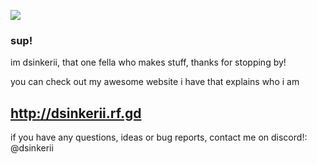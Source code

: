 ![](https://media.discordapp.net/attachments/1134600951999778940/1136694881985761451/pfpnew.gif?width=293&height=293)

### sup!

im dsinkerii, that one fella who makes stuff, thanks for stopping by!

you can check out my awesome website i have that explains who i am

## http://dsinkerii.rf.gd

if you have any questions, ideas or bug reports, contact me on discord!: @dsinkerii
